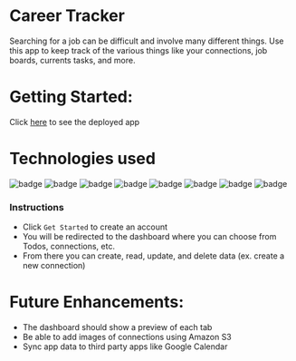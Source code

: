 # Career Tracker
Searching for a job can be difficult and involve many different things. Use this app to keep track of the various things like your connections, job boards, currents tasks, and more.
# Getting Started:
Click [here](https://careertracker.herokuapp.com/) to see the deployed app
# Technologies used
<img src="https://img.shields.io/badge/Django-000000?style=for-the-badge&logo=Django&logoColor=90a4fc" alt="badge"/> <img src="https://img.shields.io/badge/Tailwind-000000?style=for-the-badge&logo=tailwindcss&logoColor=90a4fc" alt="badge"/> <img src="https://img.shields.io/badge/PostgreSQL-000000?style=for-the-badge&logo=postgresql&logoColor=90a4fc" alt="badge"/> <img src="https://img.shields.io/badge/HTML-000000?style=for-the-badge&logo=HTML5&logoColor=90a4fc" alt="badge"/> <img src="https://img.shields.io/badge/CSS-000000?style=for-the-badge&logo=CSS3&logoColor=90a4fc" alt="badge"/> <img src="https://img.shields.io/badge/Heroku-000000?style=for-the-badge&logo=heroku&logoColor=90a4fc" alt="badge"/> <img src="https://img.shields.io/badge/Bit.io-000000?style=for-the-badge" alt="badge"/> <img src="https://img.shields.io/badge/Heroicons-000000?style=for-the-badge" alt="badge"/>

### Instructions
- Click `Get Started` to create an account
- You will be redirected to the dashboard where you can choose from Todos, connections, etc.
- From there you can create, read, update, and delete data (ex. create a new connection)

# Future Enhancements: 
- The dashboard should show a preview of each tab
- Be able to add images of connections using Amazon S3
- Sync app data to third party apps like Google Calendar
